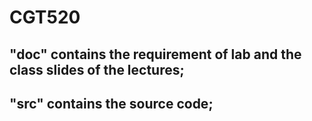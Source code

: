 # CGT520

## "doc" contains the requirement of lab and the class slides of the lectures;
## "src" contains the source code;
